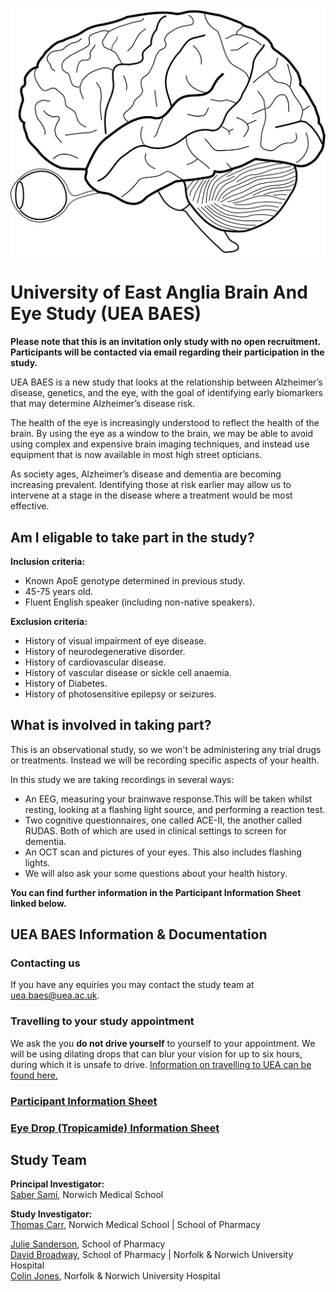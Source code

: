 <p align="center">
  <img src="/images/Human_Brain_sketch_with_eyes_and_cerebrellum.svg" />
</p>

# University of East Anglia Brain And Eye Study (UEA BAES)

**Please note that this is an invitation only study with no open recruitment. Participants will be contacted via email regarding their participation in the study.**

UEA BAES is a new study that looks at the relationship between Alzheimer’s disease, genetics, and the eye, with the goal of identifying early biomarkers that may determine Alzheimer’s disease risk.

The health of the eye is increasingly understood to reflect the health of the brain. By using the eye as a window to the brain, we may be able to avoid using complex and expensive brain imaging techniques, and instead use equipment that is now available in most high street opticians.

As society ages, Alzheimer’s disease and dementia are becoming increasing prevalent. Identifying those at risk earlier may allow us to intervene at a stage in the disease where a treatment would be most effective.


## Am I eligable to take part in the study?

**Inclusion criteria:**
- Known ApoE genotype determined in previous study.
- 45-75 years old.
- Fluent English speaker (including non-native speakers).

**Exclusion criteria:**
- History of visual impairment of eye disease.
- History of neurodegenerative disorder.
- History of cardiovascular disease.
- History of vascular disease or sickle cell anaemia.
- History of Diabetes.
- History of photosensitive epilepsy or seizures.

## What is involved in taking part?
This is an observational study, so we won't be administering any trial drugs or treatments. Instead we will be recording specific aspects of your health.

In this study we are taking recordings in several ways:
- An EEG, measuring your brainwave response.This will be taken whilst resting, looking at a flashing light source, and performing a reaction test.
- Two cognitive questionnaires, one called ACE-II, the another called RUDAS. Both of which are used in clinical settings to screen for dementia.
- An OCT scan and pictures of your eyes. This also includes flashing lights.
- We will also ask your some questions about your health history.

**You can find further information in the Participant Information Sheet linked below.**

## UEA BAES Information & Documentation

### Contacting us
If you have any equiries you may contact the study team at uea.baes@uea.ac.uk.

### Travelling to your study appointment
We ask the you **do not drive yourself** to yourself to your appointment. We will be using dilating drops that can blur your vision for up to six hours, during which it is unsafe to drive. [Information on travelling to UEA can be found here.](https://www.uea.ac.uk/about/information-for-visitors/travel-and-transport)

### [Participant Information Sheet](https://github.com/ueabaes/ueabaes.github.io/blob/1c021a8a5043e63e93f9630955f13d68f4a71fc4/docs/Appendix%205%20-%20Participant%20Information%20Sheet%20-%20Google%20Docs.pdf)  

### [Eye Drop (Tropicamide) Information Sheet](https://github.com/ueabaes/ueabaes.github.io/blob/1c021a8a5043e63e93f9630955f13d68f4a71fc4/docs/Appendix%2016%20-%20Tropicamide%20Information%20for%20Participants%20-%20Google%20Docs.pdf)  


## Study Team

**Principal Investigator:**  
[Saber Sami](https://research-portal.uea.ac.uk/en/persons/saber-sami), Norwich Medical School

**Study Investigator:**       
[Thomas Carr](https://research-portal.uea.ac.uk/en/persons/thomas-carr), Norwich Medical School | School of Pharmacy

[Julie Sanderson](https://research-portal.uea.ac.uk/en/persons/julie-sanderson), School of Pharmacy  
[David Broadway](https://research-portal.uea.ac.uk/en/persons/david-broadway), School of Pharmacy | Norfolk & Norwich University Hospital  
[Colin Jones](https://www.nnuh.nhs.uk/people/colin-jones/), Norfolk & Norwich University Hospital  
